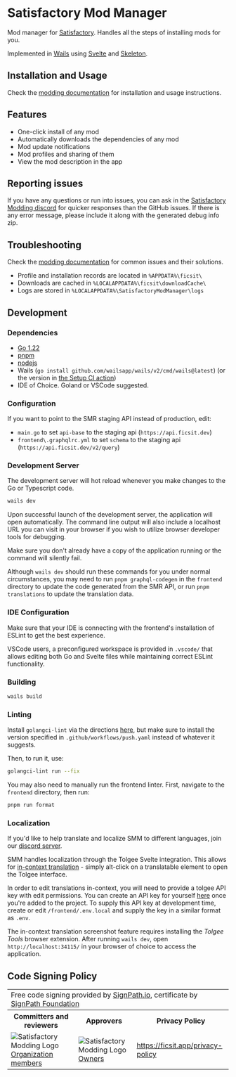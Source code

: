 # Satisfactory Mod Manager

Mod manager for [Satisfactory](https://www.satisfactorygame.com/).
Handles all the steps of installing mods for you.

Implemented in [Wails](https://wails.io/) using [Svelte](https://svelte.dev/) and [Skeleton](https://www.skeleton.dev/).

## Installation and Usage

Check the [modding documentation](https://docs.ficsit.app/satisfactory-modding/latest/index.html#_for_users)
for installation and usage instructions.

## Features

* One-click install of any mod
* Automatically downloads the dependencies of any mod
* Mod update notifications
* Mod profiles and sharing of them
* View the mod description in the app

## Reporting issues

If you have any questions or run into issues, you can ask in the
[Satisfactory Modding discord](https://discord.gg/TShj39G)
for quicker responses than the GitHub issues.
If there is any error message, please include it along with the generated debug info zip.

## Troubleshooting

Check the [modding documentation](https://docs.ficsit.app/satisfactory-modding/latest/ForUsers/SatisfactoryModManager.html)
for common issues and their solutions.

* Profile and installation records are located in `%APPDATA%\ficsit\`
* Downloads are cached in `%LOCALAPPDATA%\ficsit\downloadCache\`
* Logs are stored in `%LOCALAPPDATA%\SatisfactoryModManager\logs`

## Development

### Dependencies

* [Go 1.22](https://go.dev/doc/install)
* [pnpm](https://pnpm.io/installation)
* [nodejs](https://nodejs.org/en/download/)
* Wails (`go install github.com/wailsapp/wails/v2/cmd/wails@latest`) (or the version in [the Setup CI action](./.github/actions/setup/action.yml))
* IDE of Choice. Goland or VSCode suggested.

### Configuration

If you want to point to the SMR staging API instead of production, edit:

* `main.go` to set `api-base` to the staging api (`https://api.ficsit.dev`)
* `frontend\.graphqlrc.yml` to set `schema` to the staging api (`https://api.ficsit.dev/v2/query`)

### Development Server

The development server will hot reload whenever you make changes to the Go or Typescript code.

```bash
wails dev
```

Upon successful launch of the development server, the application will open automatically.
The command line output will also include a localhost URL you can visit in your browser if you wish to utilize browser developer tools for debugging.

Make sure you don't already have a copy of the application running or the command will silently fail.

Although `wails dev` should run these commands for you under normal circumstances,
you may need to run `pnpm graphql-codegen` in the `frontend` directory to update the code generated from the SMR API,
or run `pnpm translations` to update the translation data.

### IDE Configuration

Make sure that your IDE is connecting with the frontend's installation of ESLint to get the best experience.

VSCode users, a preconfigured workspace is provided in `.vscode/`
that allows editing both Go and Svelte files
while maintaining correct ESLint functionality.

### Building

```bash
wails build
```

### Linting

Install `golangci-lint` via the directions [here](https://golangci-lint.run/usage/install/#local-installation),
but make sure to install the version specified in `.github/workflows/push.yaml` instead of whatever it suggests.

Then, to run it, use:

```bash
golangci-lint run --fix
```

You may also need to manually run the frontend linter. First, navigate to the `frontend` directory, then run:

```bash
pnpm run format
```

### Localization

If you'd like to help translate and localize SMM to different languages, join our [discord server](https://discord.ficsit.app/).

SMM handles localization through the Tolgee Svelte integration.
This allows for [in-context translation](https://tolgee.io/js-sdk/) - simply alt-click on a translatable element to open the Tolgee interface.

In order to edit translations in-context, you will need to provide a tolgee API key with edit permissions.
You can create an API key for yourself [here](https://translate.ficsit.app/projects/4/integrate) once you're added to the project.
To supply this API key at development time, create or edit `/frontend/.env.local` and supply the key in a similar format as `.env`.

The in-context translation screenshot feature requires installing the _Tolgee Tools_ browser extension.
After running `wails dev`, open `http://localhost:34115/` in your browser of choice to access the application.

## Code Signing Policy

<!-- markdownlint-disable -->
<table>
  <tr>
    <td colspan=3>
      Free code signing provided by <a href="https://about.signpath.io/">SignPath.io</a>, certificate by <a href="https://signpath.org/">SignPath Foundation</a>
    </td>
  </tr>
  <tr>
    <th>
      Committers and reviewers
    </th>
    <th>
      Approvers
    </th>
    <th>
      Privacy Policy
    </th>
  </tr>
  <tr>
    <td>
      <img src="https://github.com/satisfactorymodding.png?size=24" alt="Satisfactory Modding Logo" align="center" /><a href="https://github.com/orgs/satisfactorymodding/teams/members">Organization members</a>
    </td>
    <td>
      <img src="https://github.com/satisfactorymodding.png?size=24" alt="Satisfactory Modding Logo" align="center" /><a href="https://github.com/orgs/satisfactorymodding/people?query=role%3Aowner">Owners</a>
    </td>
    <td>
      <a href="https://ficsit.app/privacy-policy">https://ficsit.app/privacy-policy</a>
    </td>
  </tr>
</table>
<!-- markdownlint-enable -->

